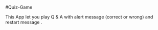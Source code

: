 #Quiz-Game

This App let you play Q & A with alert message (correct or wrong) and restart message .
